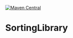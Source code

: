 [![Maven Central](https://maven-badges.herokuapp.com/maven-central/com.github.jakob-g/sortinglibrary/badge.svg)](https://maven-badges.herokuapp.com/maven-central/com.github.jakob-g/sortinglibrary)
# SortingLibrary
